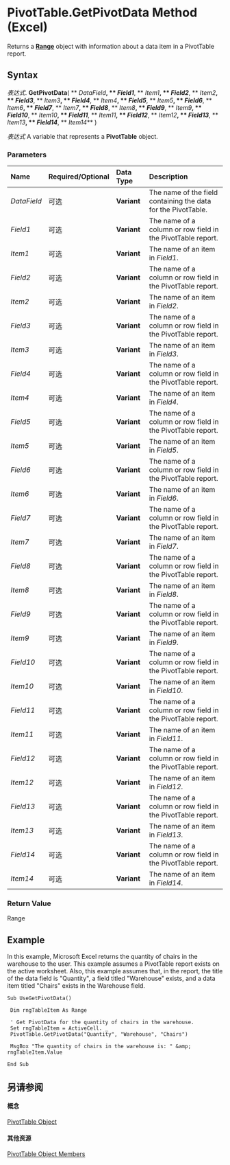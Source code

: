 
# PivotTable.GetPivotData Method (Excel)

Returns a  **[Range](b8207778-0dcc-4570-1234-f130532cc8cd.md)** object with information about a data item in a PivotTable report.


## Syntax

 _表达式_. **GetPivotData**( ** _DataField_**, ** _Field1_**, ** _Item1_**, ** _Field2_**, ** _Item2_**, ** _Field3_**, ** _Item3_**, ** _Field4_**, ** _Item4_**, ** _Field5_**, ** _Item5_**, ** _Field6_**, ** _Item6_**, ** _Field7_**, ** _Item7_**, ** _Field8_**, ** _Item8_**, ** _Field9_**, ** _Item9_**, ** _Field10_**, ** _Item10_**, ** _Field11_**, ** _Item11_**, ** _Field12_**, ** _Item12_**, ** _Field13_**, ** _Item13_**, ** _Field14_**, ** _Item14_** )

 _表达式_ A variable that represents a **PivotTable** object.


### Parameters



|**Name**|**Required/Optional**|**Data Type**|**Description**|
|:-----|:-----|:-----|:-----|
| _DataField_|可选|**Variant**|The name of the field containing the data for the PivotTable.|
| _Field1_|可选|**Variant**|The name of a column or row field in the PivotTable report.|
| _Item1_|可选|**Variant**|The name of an item in  _Field1_.|
| _Field2_|可选|**Variant**|The name of a column or row field in the PivotTable report.|
| _Item2_|可选|**Variant**|The name of an item in  _Field2_.|
| _Field3_|可选|**Variant**|The name of a column or row field in the PivotTable report.|
| _Item3_|可选|**Variant**|The name of an item in  _Field3_.|
| _Field4_|可选|**Variant**|The name of a column or row field in the PivotTable report.|
| _Item4_|可选|**Variant**|The name of an item in  _Field4_.|
| _Field5_|可选|**Variant**|The name of a column or row field in the PivotTable report.|
| _Item5_|可选|**Variant**|The name of an item in  _Field5_.|
| _Field6_|可选|**Variant**|The name of a column or row field in the PivotTable report.|
| _Item6_|可选|**Variant**|The name of an item in  _Field6_.|
| _Field7_|可选|**Variant**|The name of a column or row field in the PivotTable report.|
| _Item7_|可选|**Variant**|The name of an item in  _Field7_.|
| _Field8_|可选|**Variant**|The name of a column or row field in the PivotTable report.|
| _Item8_|可选|**Variant**|The name of an item in  _Field8_.|
| _Field9_|可选|**Variant**|The name of a column or row field in the PivotTable report.|
| _Item9_|可选|**Variant**|The name of an item in  _Field9_.|
| _Field10_|可选|**Variant**|The name of a column or row field in the PivotTable report.|
| _Item10_|可选|**Variant**|The name of an item in  _Field10_.|
| _Field11_|可选|**Variant**|The name of a column or row field in the PivotTable report.|
| _Item11_|可选|**Variant**|The name of an item in  _Field11_.|
| _Field12_|可选|**Variant**|The name of a column or row field in the PivotTable report.|
| _Item12_|可选|**Variant**|The name of an item in  _Field12_.|
| _Field13_|可选|**Variant**|The name of a column or row field in the PivotTable report.|
| _Item13_|可选|**Variant**|The name of an item in  _Field13_.|
| _Field14_|可选|**Variant**|The name of a column or row field in the PivotTable report.|
| _Item14_|可选|**Variant**|The name of an item in  _Field14_.|

### Return Value

Range


## Example

In this example, Microsoft Excel returns the quantity of chairs in the warehouse to the user. This example assumes a PivotTable report exists on the active worksheet. Also, this example assumes that, in the report, the title of the data field is "Quantity", a field titled "Warehouse" exists, and a data item titled "Chairs" exists in the Warehouse field.


```
Sub UseGetPivotData() 
 
 Dim rngTableItem As Range 
 
 ' Get PivotData for the quantity of chairs in the warehouse. 
 Set rngTableItem = ActiveCell. _ 
 PivotTable.GetPivotData("Quantity", "Warehouse", "Chairs") 
 
 MsgBox "The quantity of chairs in the warehouse is: " &amp; rngTableItem.Value 
 
End Sub
```


## 另请参阅


#### 概念


[PivotTable Object](a9c1d4a0-78a9-f9a6-6daf-91cb63e45842.md)
#### 其他资源


[PivotTable Object Members](http://msdn.microsoft.com/library/8e8d1692-cf32-63c6-a1f6-54ddcc2a4964%28Office.15%29.aspx)